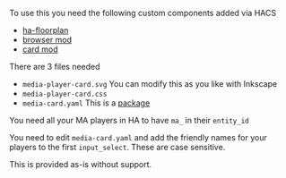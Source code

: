 To use this you need the following custom components added via HACS

- [ha-floorplan](https://github.com/ExperienceLovelace/ha-floorplan)
- [browser mod](https://github.com/thomasloven/hass-browser_mod)
- [card mod](https://github.com/thomasloven/lovelace-card-mod)

There are 3 files needed

- `media-player-card.svg` You can modify this as you like with Inkscape
- `media-player-card.css` 
- `media-card.yaml` This is a [package](https://www.home-assistant.io/docs/configuration/packages/)

You need all your MA players in HA to have `ma_` in their `entity_id`

You need to edit `media-card.yaml` and add the friendly names for your players to the first `input_select`. These are case sensitive.

This is provided as-is without support.
